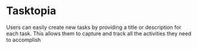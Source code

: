# Tasktopia
Users can easily create new tasks by providing a title or description for each task. This allows them to capture  and track all the activities they need to accomplish
